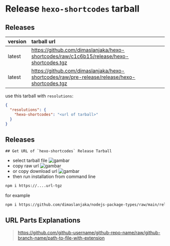 # Release `hexo-shortcodes` tarball
## Releases
| version | tarball url |
| :--- | :--- |
| latest | https://github.com/dimaslanjaka/hexo-shortcodes/raw/c1c6b15/release/hexo-shortcodes.tgz |
| latest | https://github.com/dimaslanjaka/hexo-shortcodes/raw/pre-release/release/hexo-shortcodes.tgz |

use this tarball with `resolutions`:
```json
{
  "resolutions": {
    "hexo-shortcodes": "<url of tarball>"
  }
}
```

## Releases

    ## Get URL of `hexo-shortcodes` Release Tarball
- select tarball file
![gambar](https://user-images.githubusercontent.com/12471057/203216375-8af4b5d9-00c2-40fb-8d3d-d220beaabd46.png)
- copy raw url
![gambar](https://user-images.githubusercontent.com/12471057/203216508-7590cbb9-a1ce-47d6-96ca-8d82149f0762.png)
- or copy download url
![gambar](https://user-images.githubusercontent.com/12471057/203216541-3807d2c3-5213-49f3-b93d-c626dbae3b2e.png)
- then run installation from command line
```bash
npm i https://....url-tgz
```
for example
```bash
npm i https://github.com/dimaslanjaka/nodejs-package-types/raw/main/release/nodejs-package-types.tgz
```

## URL Parts Explanations
> https://github.com/github-username/github-repo-name/raw/github-branch-name/path-to-file-with-extension